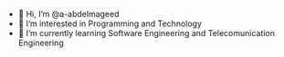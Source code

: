 - 👋 Hi, I’m @a-abdelmageed
- 👀 I’m interested in Programming and Technology
- 🌱 I’m currently learning Software Engineering and Telecomunication Engineering


<!---
a-abdelmageed/a-abdelmageed is a ✨ special ✨ repository because its `README.md` (this file) appears on your GitHub profile.
You can click the Preview link to take a look at your changes.
--->

